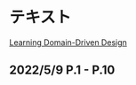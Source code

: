 # テキスト

 [Learning Domain-Driven Design](https://www.amazon.co.jp/Learning-Domain-driven-Design-Aligning-Architecture/dp/1098100131)

## 2022/5/9 P.1 - P.10